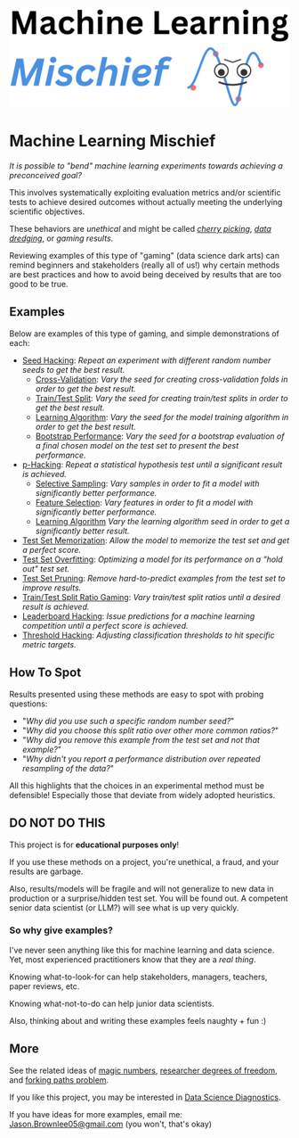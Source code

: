 <img src="pics/cover_cropped.png" alt="Machine Learning Mischief" width="600">

# Machine Learning Mischief

_It is possible to "bend" machine learning experiments towards achieving a preconceived goal?_

This involves systematically exploiting evaluation metrics and/or scientific tests to achieve desired outcomes without actually meeting the underlying scientific objectives.

These behaviors are _unethical_ and might be called [_cherry picking_](https://en.wikipedia.org/wiki/Cherry_picking), [_data dredging_](https://en.wikipedia.org/wiki/Data_dredging), or _gaming results_.

Reviewing examples of this type of "gaming" (data science dark arts) can remind beginners and stakeholders (really all of us!) why certain methods are best practices and how to avoid being deceived by results that are too good to be true.

## Examples

Below are examples of this type of gaming, and simple demonstrations of each:

* [Seed Hacking](examples/seed_hacking.md): _Repeat an experiment with different random number seeds to get the best result._
	* [Cross-Validation](examples/seed_hacking_cross_validation.md): _Vary the seed for creating cross-validation folds in order to get the best result._
	* [Train/Test Split](examples/seed_hacking_train_test_split.md): _Vary the seed for creating train/test splits in order to get the best result._
	* [Learning Algorithm](examples/seed_hacking_learning_algorithm.md): _Vary the seed for the model training algorithm in order to get the best result._
	* [Bootstrap Performance](examples/seed_hacking_bootstrap_performance.md): _Vary the seed for a bootstrap evaluation of a final chosen model on the test set to present the best performance._
* [p-Hacking](examples/p_hacking.md): _Repeat a statistical hypothesis test until a significant result is achieved._
	* [Selective Sampling](examples/p_hacking_selective_sampling.md): _Vary samples in order to fit a model with significantly better performance._
	* [Feature Selection](examples/p_hacking_feature_selection.md): _Vary features in order to fit a model with significantly better performance._
	* [Learning Algorithm](examples/p_hacking_learning_algorithm.md) _Vary the learning algorithm seed in order to get a significantly better result._
* [Test Set Memorization](examples/test_set_memorization.md): _Allow the model to memorize the test set and get a perfect score._
* [Test Set Overfitting](examples/test_set_overfitting.md): _Optimizing a model for its performance on a "hold out" test set._
* [Test Set Pruning](examples/test_set_pruning.md): _Remove hard-to-predict examples from the test set to improve results._
* [Train/Test Split Ratio Gaming](examples/train_test_ratio_gaming.md): _Vary train/test split ratios until a desired result is achieved._
* [Leaderboard Hacking](examples/leaderboard_hacking.md): _Issue predictions for a machine learning competition until a perfect score is achieved._
* [Threshold Hacking](examples/threshold_hacking.md): _Adjusting classification thresholds to hit specific metric targets._

## How To Spot

Results presented using these methods are easy to spot with probing questions:

* "_Why did you use such a specific random number seed?_"
* "_Why did you choose this split ratio over other more common ratios?_"
* "_Why did you remove this example from the test set and not that example?_"
* "_Why didn't you report a performance distribution over repeated resampling of the data?_"

All this highlights that the choices in an experimental method must be defensible! Especially those that deviate from widely adopted heuristics.

## DO NOT DO THIS

This project is for **educational purposes only**!

If you use these methods on a project, you're unethical, a fraud, and your results are garbage.

Also, results/models will be fragile and will not generalize to new data in production or a surprise/hidden test set. You will be found out. A competent senior data scientist (or LLM?) will see what is up very quickly.

### So why give examples?

I've never seen anything like this for machine learning and data science. Yet, most experienced practitioners know that they are a _real thing_.

Knowing what-to-look-for can help stakeholders, managers, teachers, paper reviews, etc.

Knowing what-not-to-do can help junior data scientists.

Also, thinking about and writing these examples feels naughty + fun :)

## More

See the related ideas of [magic numbers](https://en.wikipedia.org/wiki/Magic_number_(programming)), [researcher degrees of freedom](https://en.wikipedia.org/wiki/Researcher_degrees_of_freedom), and [forking paths problem](https://en.wikipedia.org/wiki/Forking_paths_problem).

If you like this project, you may be interested in [Data Science Diagnostics](https://DataScienceDiagnostics.com).

If you have ideas for more examples, email me: Jason.Brownlee05@gmail.com (you won't, that's okay)

